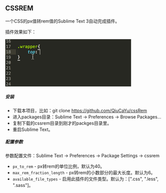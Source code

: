 CSSREM
-------------

一个CSS的px值转rem值的Sublime Text 3自动完成插件。

插件效果如下：

![效果演示图](cssrem.gif)

##### 安装

* 下载本项目，比如：git clone https://github.com/QiuCaYu/cssRem
* 进入packages目录：Sublime Text -> Preferences -> Browse Packages...
* 复制下载的cssrem目录到刚才的packges目录里。
* 重启Sublime Text。

##### 配置参数

参数配置文件：Sublime Text -> Preferences -> Package Settings -> cssrem

* `px_to_rem` - px转rem的单位比例，默认为40。
* `max_rem_fraction_length` - px转rem的小数部分的最大长度。默认为6。
* `available_file_types` - 启用此插件的文件类型。默认为：[".css", ".less", ".sass"]。
